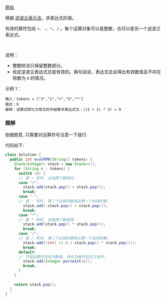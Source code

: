 [原贴](https://leetcode-cn.com/leetbook/read/queue-stack/gomvm/)

根据 [逆波兰表示法](https://baike.baidu.com/item/%E9%80%86%E6%B3%A2%E5%85%B0%E5%BC%8F/128437)，求表达式的值。

有效的算符包括 `+`、`-`、`*`、`/` 。每个运算对象可以是整数，也可以是另一个逆波兰表达式。

 

说明：
+ 整数除法只保留整数部分。
+ 给定逆波兰表达式总是有效的。换句话说，表达式总会得出有效数值且不存在除数为 `0` 的情况。

示例 1：

```
输入：tokens = ["2","1","+","3","*"]
输出：9
解释：该算式转化为常见的中缀算术表达式为：((2 + 1) * 3) = 9
```

### 题解

依据题意, 只需要对运算符号注意一下就行.

代码如下: 

``` java
class Solution {
  public int evalRPN(String[] tokens) {
    Stack<Integer> stack = new Stack<>();
    for (String c : tokens) {
      switch (c) {
      // 是 + 号时, 出栈两个数相加.
      case "+":
        stack.add(stack.pop() + stack.pop());
        break;
      case "-":
      // 是 - 号时, 第二个出栈的数减去第一个出栈的数.
        stack.add(-stack.pop() + stack.pop());
        break;
      case "*":
      // 是 * 号时, 出栈两个数相乘.
        stack.add(stack.pop() * stack.pop());
        break;
      case "/":
      // 是 / 号时, 第二个出栈的数除以第一个出栈的数.
        stack.add((int) (1.0 / stack.pop() * stack.pop()));
        break;
      default:
      // 不是运算符号则为数值, 转化为数字后压入栈中.
        stack.add(Integer.parseInt(c));
        break;
      }
    }
    
    return stack.pop();
  }
}
```